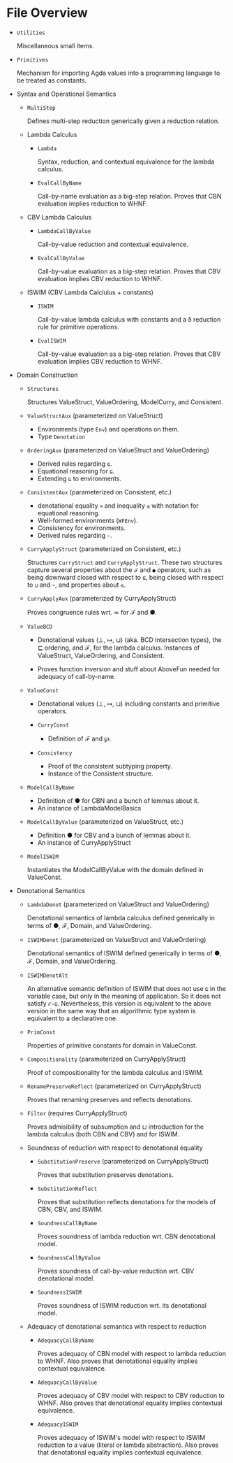 File Overview
=============

* `Utilities`

   Miscellaneous small items.

* `Primitives`

   Mechanism for importing Agda values into a programming language to
   be treated as constants.

* Syntax and Operational Semantics

   * `MultiStep`

     Defines multi-step reduction generically given a reduction
     relation.

   * Lambda Calculus

      * `Lambda`

        Syntax, reduction, and contextual equivalence for the lambda
        calculus.

      * `EvalCallByName`

        Call-by-name evaluation as a big-step relation.
        Proves that CBN evaluation implies reduction to WHNF.

   * CBV Lambda Calculus
   
      * `LambdaCallByValue`

        Call-by-value reduction and contextual equivalence.

      * `EvalCallByValue`

        Call-by-value evaluation as a big-step relation.
        Proves that CBV evaluation implies CBV reduction to WHNF.

   * ISWIM (CBV Lambda Calclulus + constants)

      * `ISWIM`

        Call-by-value lambda calculus with constants and a δ reduction rule
        for primitive operations.

      * `EvalISWIM`

        Call-by-value evaluation as a big-step relation.
        Proves that CBV evaluation implies CBV reduction to WHNF.

* Domain Construction

   * `Structures`

      Structures ValueStruct, ValueOrdering, ModelCurry, and Consistent.

   * `ValueStructAux`  (parameterized on ValueStruct)

      * Environments (type `Env`) and operations on them.
      * Type `Denotation`

   * `OrderingAux` (parameterized on ValueStruct and ValueOrdering)

      * Derived rules regarding `⊑`.
      * Equational reasoning for `⊑`.
      * Extending `⊑` to environments.

   * `ConsistentAux` (parameterized on Consistent, etc.)

      * denotational equality `≃` and inequality `≲`
            with notation for equational reasoning.
      * Well-formed environments (`WFEnv`).
      * Consistency for environments.
      * Derived rules regarding `~`.

   * `CurryApplyStruct` (parameterized on Consistent, etc.)

      Structures `CurryStruct` and `CurryApplyStruct`.  These two
      structures capture several properties about the `ℱ` and `●`
      operators, such as being downward closed with respect to `⊑`,
      being closed with respect to `⊔` and `~`, and properties about
      `≲`.

   * `CurryApplyAux` (parameterized by CurryApplyStruct)

      Proves congruence rules wrt. ≃ for ℱ and ●. 

   * `ValueBCD`

      * Denotational values (⊥, ↦, ⊔) (aka. BCD intersection types),
        the ⊑ ordering, and ℱ, for the lambda calculus.
        Instances of ValueStruct, ValueOrdering, and Consistent.

      * Proves function inversion and stuff about AboveFun needed for
        adequacy of call-by-name.

   * `ValueConst`

      * Denotational values (⊥, ↦, ⊔) including constants
        and primitive operators.

      * `CurryConst`

         * Definition of ℱ and ℘.

      * `Consistency`

        * Proof of the consistent subtyping property.
        * Instance of the Consistent structure.

   * `ModelCallByName`

     * Definition of ● for CBN and a bunch of lemmas about it.
     * An instance of LambdaModelBasics

   * `ModelCallByValue` (parameterized on ValueStruct, etc.)

     * Definition ● for CBV and a bunch of lemmas about it.
     * An instance of CurryApplyStruct

   * `ModelISWIM`

     Instantiates the ModelCallByValue with the domain defined
     in ValueConst.


* Denotational Semantics

   * `LambdaDenot` (parameterized on ValueStruct and ValueOrdering)

     Denotational semantics of lambda calculus defined
     generically in terms of ●, ℱ, Domain, and ValueOrdering.

   * `ISWIMDenot` (parameterized on ValueStruct and ValueOrdering)

     Denotational semantics of ISWIM defined
     generically in terms of ●, ℱ, Domain, and ValueOrdering.

   * `ISWIMDenotAlt`

     An alternative semantic definition of ISWIM that does not use `⊑`
     in the variable case, but only in the meaning of application.
     So it does not satisfy `ℰ-⊑`. Nevertheless, this version is equivalent
     to the above version in the same way that an algorithmic
     type system is equivalent to a declarative one.  

   * `PrimConst`

      Properties of primitive constants for domain in ValueConst.

   * `Compositionality` (parameterized on CurryApplyStruct)

      Proof of compositionality for the lambda calculus and ISWIM.

   * `RenamePreserveReflect` (parameterized on CurryApplyStruct)

      Proves that renaming preserves and reflects denotations.

   * `Filter` (requires CurryApplyStruct)

      Proves admisibility of subsumption and ⊔ introduction
      for the lambda calculus (both CBN and CBV) and for ISWIM.

   * Soundness of reduction with respect to denotational equality

      * `SubstitutionPreserve` (parameterized on CurryApplyStruct)

        Proves that substitution preserves denotations.

      * `SubstitutionReflect`

        Proves that substitution reflects denotations for the models
        of CBN, CBV, and ISWIM.

      * `SoundnessCallByName`

        Proves soundness of lambda reduction wrt. CBN denotational model.

      * `SoundnessCallByValue`

        Proves soundness of call-by-value reduction wrt. CBV denotational model.

      * `SoundnessISWIM`

        Proves soundness of ISWIM reduction wrt. its denotational model.

   * Adequacy of denotational semantics with respect to reduction

      * `AdequacyCallByName`

        Proves adequacy of CBN model with respect to lambda reduction to WHNF.
        Also proves that denotational equality implies contextual equivalence.

      * `AdequacyCallByValue`

        Proves adequacy of CBV model with respect to CBV reduction to WHNF.
        Also proves that denotational equality implies contextual equivalence.

      * `AdequacyISWIM`

        Proves adequacy of ISWIM's model with respect to ISWIM reduction to
        a value (literal or lambda abstraction).  Also proves that
        denotational equality implies contextual equivalence.
